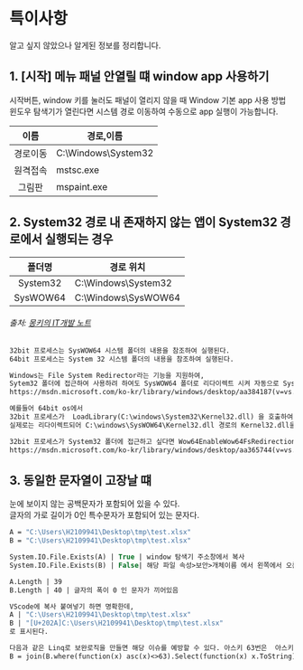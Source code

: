 # 특이사항
알고 싶지 않았으나 알게된 정보를 정리합니다.   

## 1. [시작] 메뉴 패널 안열릴 떄 window app 사용하기
시작버튼, window 키를 눌러도 패널이 열리지 않을 때 Window 기본 app 사용 방법  
윈도우 탐색기가 열린다면 시스템 경로 이동하여 수동으로 app 실행이 가능합니다.  

| 이름 | 경로,이름 | 
|:---:|---|
경로이동 | C:\Windows\System32
원격접속 | mstsc.exe
그림판 | mspaint.exe

## 2. System32 경로 내 존재하지 않는 앱이 System32 경로에서 실행되는 경우
| 폴더명 | 경로 위치 | 
|:---:|---|
System32 | C:\Windows\System32
SysWOW64 | C:\Windows\SysWOW64

###### 출처: [몽키의 IT개발 노트](https://pung77.tistory.com/23) 
```txt
32bit 프로세스는 SysWOW64 시스템 폴더의 내용을 참조하여 실행된다.
64bit 프로세스는 System 32 시스템 폴더의 내용을 참조하여 실행된다.

Windows는 File System Redirector라는 기능을 지원하여,   
Sytem32 폴더에 접근하여 사용하려 하여도 SysWOW64 폴더로 리다이렉트 시켜 자동으로 SysWOW64 폴더의 내용을 참조한다.   
https://msdn.microsoft.com/ko-kr/library/windows/desktop/aa384187(v=vs.85).aspx   

예를들어 64bit os에서 
32bit 프로세스가  LoadLibrary(C:\windows\System32\Kernel32.dll) 을 호출하여 Kernel32.dll을 로딩하려 하여도 
실제로는 리다이렉트되어 C:\windows\SysWOW64\Kernel32.dll 경로의 Kernel32.dll을 참조한다.

32bit 프로세스가 System32 폴더에 접근하고 싶다면 Wow64EnableWow64FsRedirection API를 사용해 리다이렉트 기능을 끄고 강제로 접근하면된다.  
https://msdn.microsoft.com/ko-kr/library/windows/desktop/aa365744(v=vs.85).aspx
```


## 3. 동일한 문자열이 고장날 떄
눈에 보이지 않는 공백문자가 포함되어 있을 수 있다.  
글자의 가로 길이가 0인 특수문자가 포함되어 있는 문자다.  

```vb
A = "C:\Users\H2109941\Desktop\tmp\test.xlsx"
B = "‪C:\Users\H2109941\Desktop\tmp\test.xlsx"

System.IO.File.Exists(A) | True | window 탐색기 주소창에서 복사
System.IO.File.Exists(B) | False| 해당 파일 속성>보안>개체이름 에서 왼쪽에서 오른쪽으로 드레그하여 복사

A.Length | 39
B.Length | 40 | 글자의 폭이 0 인 문자가 끼어있음

VScode에 복사 붙여넣기 하면 명확한데,
A | "C:\Users\H2109941\Desktop\tmp\test.xlsx"
B | "[U+202A]C:\Users\H2109941\Desktop\tmp\test.xlsx"
로 표시된다. 

다음과 같은 Linq로 보완로직을 만들면 해당 이슈를 예방할 수 있다. 아스키 63번은  아스키 코드에 등록되지 않은 ? 문자이다. 
B = join(B.where(function(x) asc(x)<>63).Select(function(x) x.ToString).ToArray,"")
```
